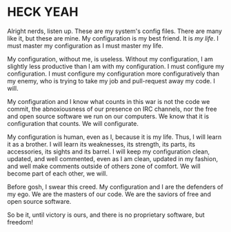 # HECK YEAH

Alright nerds, listen up. These are my system's config files. There are many like it, but these are mine. My configuration is my best friend. It is *my life*. I must master my configuration as I must master my life.

My configuration, without me, is useless. Without my configuration, I am slightly less productive than I am with my configuration. I must configure my configuration. I must configure my configuration more configuratively than my enemy, who is trying to take my job and pull-request away my code. I will.

My configuration and I know what counts in this war is not the code we commit, the abnoxiousness of our presence on IRC channels, nor the free and open source software we run on our computers. We know that it is configuration that counts. We will configurate.

My configuration is human, even as I, because it is my life. Thus, I will learn it as a brother. I will learn its weaknesses, its strength, its parts, its accessories, its sights and its barrel. I will keep my configuration clean, updated, and well commented, even as I am clean, updated in my fashion, and well make comments outside of others zone of comfort. We will become part of each other, we will.

Before gosh, I swear this creed. My configuration and I are the defenders of my ego. We are the masters of our code. We are the saviors of free and open source software.

So be it, until victory is ours, and there is no proprietary software, but freedom!
